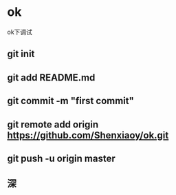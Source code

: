 # ok
ok下调试
## git init
## git add README.md
## git commit -m "first commit"
## git remote add origin https://github.com/Shenxiaoy/ok.git
## git push -u origin master
## 深